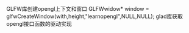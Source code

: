 GLFW库创建opengl上下文和窗口
GLFWwidow* window = glfwCreateWindow(with,height,"learnopengl",NULL,NULL);
glad库获取opengl接口函数的驱动实现
